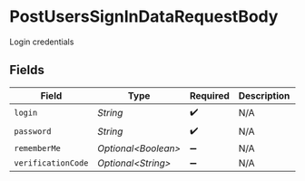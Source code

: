 # PostUsersSignInDataRequestBody

Login credentials


## Fields

| Field                | Type                 | Required             | Description          | Example              |
| -------------------- | -------------------- | -------------------- | -------------------- | -------------------- |
| `login`              | *String*             | :heavy_check_mark:   | N/A                  | username@email.com   |
| `password`           | *String*             | :heavy_check_mark:   | N/A                  | password123          |
| `rememberMe`         | *Optional\<Boolean>* | :heavy_minus_sign:   | N/A                  |                      |
| `verificationCode`   | *Optional\<String>*  | :heavy_minus_sign:   | N/A                  | 123456               |